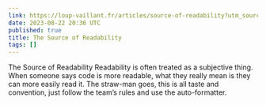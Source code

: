 ```yaml
---
link: https://loup-vaillant.fr/articles/source-of-readability?utm_source=programmingdigest&utm_medium&utm_campaign=1699
date: 2023-08-22 20:36 UTC
published: true
title: The Source of Readability
tags: []
---
```


The Source of Readability
Readability is often treated as a subjective thing. When someone says code is more readable, what they really mean is they can more easily read it. The straw-man goes, this is all taste and convention, just follow the team’s rules and use the auto-formatter.
